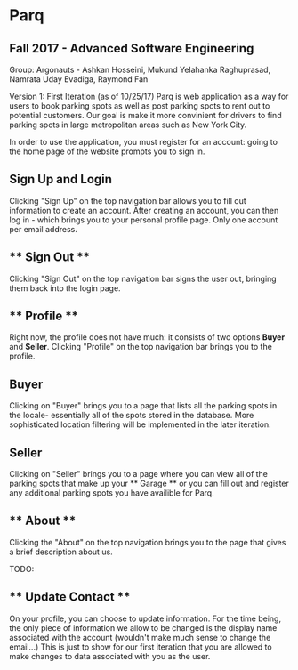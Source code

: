 # Parq
## Fall 2017 - Advanced Software Engineering
Group: Argonauts - Ashkan Hosseini, Mukund Yelahanka Raghuprasad, Namrata Uday Evadiga, Raymond Fan

Version 1: First Iteration (as of 10/25/17)
Parq is web application as a way for users to book parking spots as well as post parking spots to rent out
to potential customers. Our goal is make it more convinient for drivers to find parking spots in large
metropolitan areas such as New York City.

In order to use the application, you must register for an account: going to the home page of the website 
prompts you to sign in. 

## **Sign Up and Login**
Clicking "Sign Up" on the top navigation bar allows you to fill out information to create an account. After
creating an account, you can then log in - which brings you to your personal profile page. Only one account per
email address. 

## ** Sign Out **
Clicking "Sign Out" on the top navigation bar signs the user out, bringing them back into the login page. 

## ** Profile **
Right now, the profile does not have much: it consists of two options **Buyer** and **Seller**. Clicking "Profile" on the
top navigation bar brings you to the profile.

## Buyer
Clicking on "Buyer" brings you to a page that lists all the parking spots in the locale- essentially all of the spots stored
in the database. More sophisticated location filtering will be implemented in the later iteration. 

## Seller
Clicking on "Seller" brings you to a page where you can view all of the parking spots that make up your ** Garage **
or you can fill out and register any additional parking spots you have availible for Parq. 

## ** About **
Clicking the "About" on the top navigation brings you to the page that gives a brief description about us.

TODO: 
## ** Update Contact **
On your profile, you can choose to update information. For the time being, the only piece of information we allow to be changed
is the display name associated with the account (wouldn't make much sense to change the email...) This is just to show for our
first iteration that you are allowed to make changes to data associated with you as the user.
